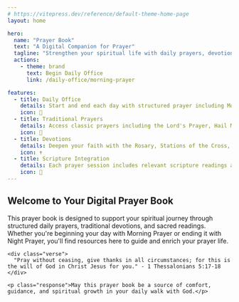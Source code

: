 ```yaml
---
# https://vitepress.dev/reference/default-theme-home-page
layout: home

hero:
  name: "Prayer Book"
  text: "A Digital Companion for Prayer"
  tagline: "Strengthen your spiritual life with daily prayers, devotions, and sacred readings"
  actions:
    - theme: brand
      text: Begin Daily Office
      link: /daily-office/morning-prayer

features:
  - title: Daily Office
    details: Start and end each day with structured prayer including Morning Prayer, Evening Prayer, and Night Prayer (Compline)
    icon: 🌅
  - title: Traditional Prayers
    details: Access classic prayers including the Lord's Prayer, Hail Mary, Glory Be, and the Apostles' Creed
    icon: 📿
  - title: Devotions
    details: Deepen your faith with the Rosary, Stations of the Cross, and Divine Mercy Chaplet
    icon: ✝️
  - title: Scripture Integration
    details: Each prayer session includes relevant scripture readings and meditations
    icon: 📖
---
```


<div class="prayer-section">
  <h2 class="prayer-title">Welcome to Your Digital Prayer Book</h2>
  <div class="prayer-text">
    <p>This prayer book is designed to support your spiritual journey through structured daily prayers, traditional devotions, and sacred readings. Whether you're beginning your day with Morning Prayer or ending it with Night Prayer, you'll find resources here to guide and enrich your prayer life.</p>
    
    <div class="verse">
      "Pray without ceasing, give thanks in all circumstances; for this is the will of God in Christ Jesus for you." - 1 Thessalonians 5:17-18
    </div>
    
    <p class="response">May this prayer book be a source of comfort, guidance, and spiritual growth in your daily walk with God.</p>
  </div>
</div>

